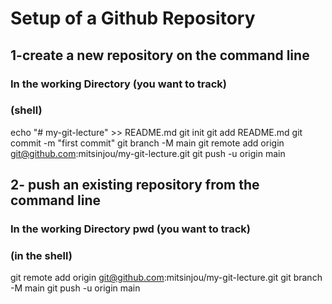 # Setup of a Github Repository

## 1-create a new repository on the command line

### In the working Directory (you want to track)

### (shell)

echo "# my-git-lecture" >> README.md
git init
git add README.md
git commit -m "first commit"
git branch -M main
git remote add origin git@github.com:mitsinjou/my-git-lecture.git
git push -u origin main

## 2- push an existing repository from the command line

### In the working Directory pwd (you want to track)

### (in the shell)

git remote add origin git@github.com:mitsinjou/my-git-lecture.git
git branch -M main
git push -u origin main
